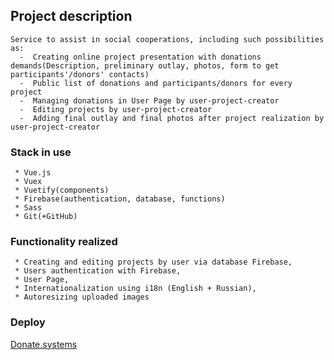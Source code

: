 ## Project description
```
Service to assist in social cooperations, including such possibilities as:
  -  Creating online project presentation with donations demands(Description, preliminary outlay, photos, form to get  participants'/donors' contacts)
  -  Public list of donations and participants/donors for every project
  -  Managing donations in User Page by user-project-creator
  -  Editing projects by user-project-creator
  -  Adding final outlay and final photos after project realization by user-project-creator
```
### Stack in use
```
 * Vue.js
 * Vuex
 * Vuetify(components)
 * Firebase(authentication, database, functions)
 * Sass
 * Git(+GitHub)
```
### Functionality realized
```
 * Creating and editing projects by user via database Firebase,
 * Users authentication with Firebase,
 * User Page,
 * Internationalization using i18n (English + Russian),
 * Autoresizing uploaded images
```

### Deploy
 [Donate.systems](http://donate.systems)
